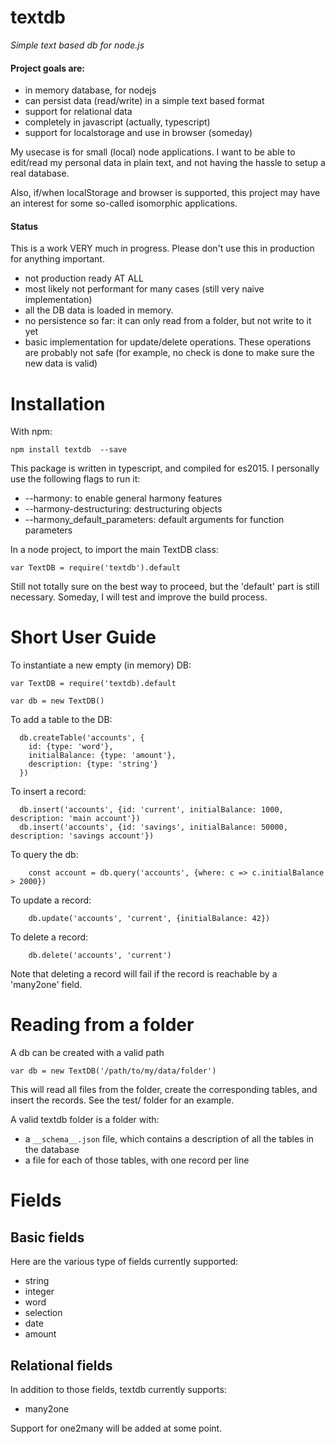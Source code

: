 # textdb
*Simple text based db for node.js*

#### Project goals are:

- in memory database, for nodejs
- can persist data (read/write) in a simple text based format
- support for relational data
- completely in javascript (actually, typescript)
- support for localstorage and use in browser (someday)


My usecase is for small (local) node applications. I want to be able to edit/read my
personal data in plain text, and not having the hassle to setup a real database.  

Also, if/when localStorage and browser is supported, this project may have an interest for some so-called isomorphic applications.

#### Status

This is a work VERY much in progress.  Please don't use this in production for anything important.

- not production ready AT ALL
- most likely not performant for many cases (still very naive implementation)
- all the DB data is loaded in memory.
- no persistence so far: it can only read from a folder, but not write to it yet
- basic implementation for update/delete operations.  These operations are probably not safe (for example, no check is done to make sure the new data is valid)

# Installation

With npm:
```
npm install textdb  --save
```

This package is written in typescript, and compiled for es2015.  I personally use the following flags to run it:
- --harmony: to enable general harmony features
- --harmony-destructuring: destructuring objects
- --harmony_default_parameters: default arguments for function parameters

In a node project, to import the main TextDB class:
```
var TextDB = require('textdb').default
```

Still not totally sure on the best way to proceed, but the 'default' part is still
necessary.  Someday, I will test and improve the build process.


# Short User Guide

To instantiate a new empty (in memory) DB:

```
var TextDB = require('textdb).default

var db = new TextDB()
```

To add a table to the DB:

```
  db.createTable('accounts', {
    id: {type: 'word'},
    initialBalance: {type: 'amount'},
    description: {type: 'string'}
  })

```

To insert a record:
```
  db.insert('accounts', {id: 'current', initialBalance: 1000, description: 'main account'})
  db.insert('accounts', {id: 'savings', initialBalance: 50000, description: 'savings account'})
```

To query the db:
```
    const account = db.query('accounts', {where: c => c.initialBalance > 2000})
```

To update a record:
```
    db.update('accounts', 'current', {initialBalance: 42})
```

To delete a record:
```
    db.delete('accounts', 'current')
```
Note that deleting a record will fail if the record is reachable by a 'many2one' field.



# Reading from a folder

A db can be created with a valid path
```
var db = new TextDB('/path/to/my/data/folder')
```

This will read all files from the folder, create the corresponding tables, and insert the records.  See the test/ folder for an example.

A valid textdb folder is a folder with:
- a  `__schema__.json` file, which contains a description of all the tables in the database
- a file for each of those tables, with one record per line

# Fields

## Basic fields

Here are the various type of fields currently supported:
- string
- integer
- word
- selection
- date
- amount

## Relational fields

In addition to those fields, textdb currently supports:

- many2one

Support for one2many will be added at some point.


